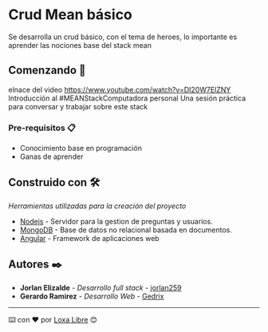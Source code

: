 # Crud Mean básico

Se desarrolla un crud básico, con el tema de heroes, lo importante es aprender las nociones base del stack mean

## Comenzando 🚀

elnace del video https://www.youtube.com/watch?v=DI20W7ElZNY 
Introducción al #MEANStackComputadora personal Una sesión práctica para conversar y trabajar sobre este stack

### Pre-requisitos 📋

* Conocimiento base en programación
* Ganas de aprender


## Construido con 🛠️

_Herramientas utilizadas para la creación del proyecto_

* [Nodejs](https://nodejs.org/es/) - Servidor para la gestion de preguntas y usuarios.
* [MongoDB](https://www.mongodb.com/es) - Base de datos no relacional basada en documentos.
* [Angular](https://angular.io/) - Framework de aplicaciones web


## Autores ✒️

* **Jorlan Elizalde** - *Desarrollo full stack* - [jorlan259](https://github.com/jorlan259)
* **Gerardo Ramirez** - *Desarrollo Web* - [Gedrix](https://github.com/gedrix)


<!--
## Expresiones de Gratitud 🎁

* Comenta a otros sobre este proyecto 📢
* Invita una cerveza 🍺 o un café ☕ a alguien del equipo. 
* Da las gracias públicamente 🤓.
* etc.  
-->


---
⌨️ con ❤️ por [Loxa Libre](https://twitter.com/loxalibre) 😊

